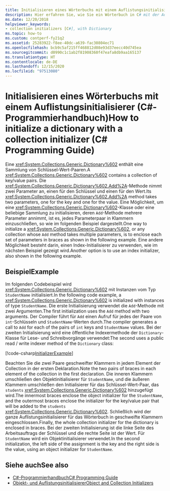 ```yaml
---
title: Initialisieren eines Wörterbuchs mit einem Auflistungsinitialisierer – C#-Programmierhandbuch
description: Hier erfahren Sie, wie Sie ein Wörterbuch in C# mit der Add-Methode oder einem Indexinitialisierer initialisieren. In diesem Beispiel werden beide Optionen gezeigt.
ms.date: 12/20/2018
helpviewer_keywords:
- collection initializers [C#], with Dictionary
ms.topic: how-to
ms.custom: contperf-fy21q2
ms.assetid: 25283922-f8ee-40dc-a639-fac30804ec71
ms.openlocfilehash: bcb9c5af215ff468812d08e93d37eecc40d745ea
ms.sourcegitcommit: d0990c1c1ab2f81908360f47eafa8db9aa165137
ms.translationtype: HT
ms.contentlocale: de-DE
ms.lasthandoff: 12/15/2020
ms.locfileid: "97513080"
---
```

# <a name="how-to-initialize-a-dictionary-with-a-collection-initializer-c-programming-guide"></a><span data-ttu-id="02d81-104">Initialisieren eines Wörterbuchs mit einem Auflistungsinitialisierer (C#-Programmierhandbuch)</span><span class="sxs-lookup"><span data-stu-id="02d81-104">How to initialize a dictionary with a collection initializer (C# Programming Guide)</span></span>

<span data-ttu-id="02d81-105">Eine <xref:System.Collections.Generic.Dictionary%602> enthält eine Sammlung von Schlüssel-Wert-Paaren.</span><span class="sxs-lookup"><span data-stu-id="02d81-105">A <xref:System.Collections.Generic.Dictionary%602> contains a collection of key/value pairs.</span></span> <span data-ttu-id="02d81-106">Die <xref:System.Collections.Generic.Dictionary%602.Add%2A>-Methode nimmt zwei Parameter an, einen für den Schlüssel und einen für den Wert.</span><span class="sxs-lookup"><span data-stu-id="02d81-106">Its <xref:System.Collections.Generic.Dictionary%602.Add%2A> method takes two parameters, one for the key and one for the value.</span></span> <span data-ttu-id="02d81-107">Eine Möglichkeit, um eine <xref:System.Collections.Generic.Dictionary%602>-Klasse oder eine beliebige Sammlung zu initialisieren, deren `Add`-Methode mehrere Parameter annimmt, ist es, jedes Parameterpaar in Klammern einzuschließen, so wie im folgenden Beispiel dargestellt.</span><span class="sxs-lookup"><span data-stu-id="02d81-107">One way to initialize a <xref:System.Collections.Generic.Dictionary%602>, or any collection whose `Add` method takes multiple parameters, is to enclose each set of parameters in braces as shown in the following example.</span></span> <span data-ttu-id="02d81-108">Eine andere Möglichkeit besteht darin, einen Index-Initialisierer zu verwenden, wie im nächsten Beispiel gezeigt wird.</span><span class="sxs-lookup"><span data-stu-id="02d81-108">Another option is to use an index initializer, also shown in the following example.</span></span>

## <a name="example"></a><span data-ttu-id="02d81-109">Beispiel</span><span class="sxs-lookup"><span data-stu-id="02d81-109">Example</span></span>

<span data-ttu-id="02d81-110">Im folgenden Codebeispiel wird <xref:System.Collections.Generic.Dictionary%602> mit Instanzen vom Typ `StudentName` initialisiert.</span><span class="sxs-lookup"><span data-stu-id="02d81-110">In the following code example, a <xref:System.Collections.Generic.Dictionary%602> is initialized with instances of type `StudentName`.</span></span>  <span data-ttu-id="02d81-111">Die erste Initialisierung verwendet die `Add`-Methode mit zwei Argumenten.</span><span class="sxs-lookup"><span data-stu-id="02d81-111">The first initialization uses the `Add` method with two arguments.</span></span> <span data-ttu-id="02d81-112">Der Compiler führt für `Add` einen Aufruf für jedes der Paare von `int`-Schlüsseln und `StudentName`-Werten durch.</span><span class="sxs-lookup"><span data-stu-id="02d81-112">The compiler generates a call to `Add` for each of the pairs of `int` keys and `StudentName` values.</span></span> <span data-ttu-id="02d81-113">Bei der zweiten Initialisierung wird eine öffentliche Indexermethode der `Dictionary`-Klasse für Lese- und Schreibvorgänge verwendet:</span><span class="sxs-lookup"><span data-stu-id="02d81-113">The second uses a public read / write indexer method of the `Dictionary` class:</span></span>

[!code-csharp[InitializerExample](../../../../samples/snippets/csharp/programming-guide/classes-and-structs/object-collection-initializers/HowToDictionaryInitializer.cs#HowToDictionaryInitializer)]  

<span data-ttu-id="02d81-114">Beachten Sie die zwei Paare geschweifter Klammern in jedem Element der Collection in der ersten Deklaration.</span><span class="sxs-lookup"><span data-stu-id="02d81-114">Note the two pairs of braces in each element of the collection in the first declaration.</span></span> <span data-ttu-id="02d81-115">Die inneren Klammern umschließen den Objektinitialisierer für `StudentName`, und die äußeren Klammern umschließen den Initialisierer für das Schlüssel-Wert-Paar, das `students` <xref:System.Collections.Generic.Dictionary%602> hinzugefügt wird.</span><span class="sxs-lookup"><span data-stu-id="02d81-115">The innermost braces enclose the object initializer for the `StudentName`, and the outermost braces enclose the initializer for the key/value pair that will be added to the `students` <xref:System.Collections.Generic.Dictionary%602>.</span></span> <span data-ttu-id="02d81-116">Schließlich wird der ganze Auflistungsinitialisierer für das Wörterbuch in geschweifte Klammern eingeschlossen.</span><span class="sxs-lookup"><span data-stu-id="02d81-116">Finally, the whole collection initializer for the dictionary is enclosed in braces.</span></span> <span data-ttu-id="02d81-117">Bei der zweiten Initialisierung ist die linke Seite des Arbeitsauftrags der Schlüssel und die rechte Seite ist der Wert. Für `StudentName` wird ein Objektinitialisierer verwendet.</span><span class="sxs-lookup"><span data-stu-id="02d81-117">In the second initialization, the left side of the assignment is the key and the right side is the value, using an object initializer for `StudentName`.</span></span>

## <a name="see-also"></a><span data-ttu-id="02d81-118">Siehe auch</span><span class="sxs-lookup"><span data-stu-id="02d81-118">See also</span></span>

- [<span data-ttu-id="02d81-119">C#-Programmierhandbuch</span><span class="sxs-lookup"><span data-stu-id="02d81-119">C# Programming Guide</span></span>](../index.md)
- [<span data-ttu-id="02d81-120">Objekt- und Auflistungsinitialisierer</span><span class="sxs-lookup"><span data-stu-id="02d81-120">Object and Collection Initializers</span></span>](./object-and-collection-initializers.md)
